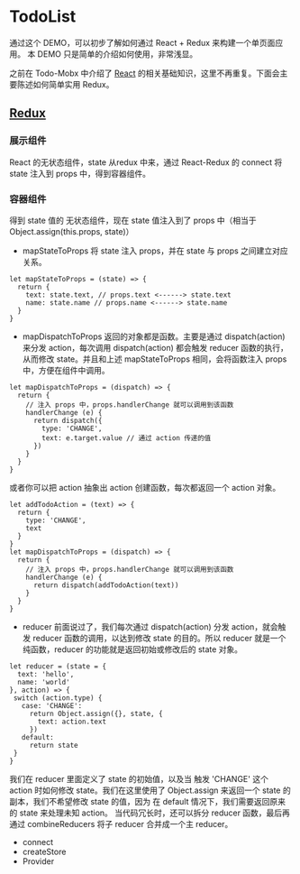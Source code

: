 # TodoList
通过这个 DEMO，可以初步了解如何通过 React + Redux 来构建一个单页面应用。
本 DEMO 只是简单的介绍如何使用，非常浅显。

之前在 Todo-Mobx 中介绍了 [React](https://github.com/Hunter-Gu/TodoList/tree/master/demos/todo-mobx#react) 的相关基础知识，这里不再重复。下面会主要陈述如何简单实用 Redux。

## [Redux](#redux)
### 展示组件
React 的无状态组件，state 从redux 中来，通过 React-Redux 的 connect 将 state 注入到 props 中，得到容器组件。

### 容器组件
得到 state 值的 无状态组件，现在 state 值注入到了 props 中（相当于 Object.assign(this.props, state)）
 - mapStateToProps
 将 state 注入 props，并在 state 与 props 之间建立对应关系。
 ```
 let mapStateToProps = (state) => {
   return {
     text: state.text, // props.text <------> state.text
     name: state.name // props.name <------> state.name
   }
 }
 ```
 - mapDispatchToProps
 返回的对象都是函数。主要是通过 dispatch(action) 来分发 action，每次调用 dispatch(action) 都会触发 reducer 函数的执行，从而修改 state。并且和上述 mapStateToProps 相同，会将函数注入 props 中，方便在组件中调用。
 ```
 let mapDispatchToProps = (dispatch) => {
   return {
     // 注入 props 中，props.handlerChange 就可以调用到该函数
     handlerChange (e) {
       return dispatch({
         type: 'CHANGE',
         text: e.target.value // 通过 action 传递的值
       })
     }
   }
 }
 ```
 或者你可以把 action 抽象出 action 创建函数，每次都返回一个 action 对象。
 ```
 let addTodoAction = (text) => {
   return {
     type: 'CHANGE',
     text
   }
 }
 let mapDispatchToProps = (dispatch) => {
   return {
     // 注入 props 中，props.handlerChange 就可以调用到该函数
     handlerChange (e) {
       return dispatch(addTodoAction(text))
     }
   }
 }
 ```
 - reducer
 前面说过了，我们每次通过 dispatch(action) 分发 action，就会触发 reducer 函数的调用，以达到修改 state 的目的。所以 reducer 就是一个纯函数，reducer 的功能就是返回初始或修改后的 state 对象。
 ```
 let reducer = (state = {
   text: 'hello',
   name: 'world'
 }, action) => {
  switch (action.type) {
    case: 'CHANGE':
      return Object.assign({}, state, {
        text: action.text
      })
    default:
      return state
  }
 }
 ```
 我们在 reducer 里面定义了 state 的初始值，以及当 触发 'CHANGE' 这个 action 时如何修改 state。我们在这里使用了 Object.assign 来返回一个 state 的副本，我们不希望修改 state 的值，因为 在 default 情况下，我们需要返回原来的 state 来处理未知 action。
 当代码冗长时，还可以拆分 reducer 函数，最后再通过 combineReducers 将子 reducer 合并成一个主 reducer。
 - connect
 - createStore
 - Provider


